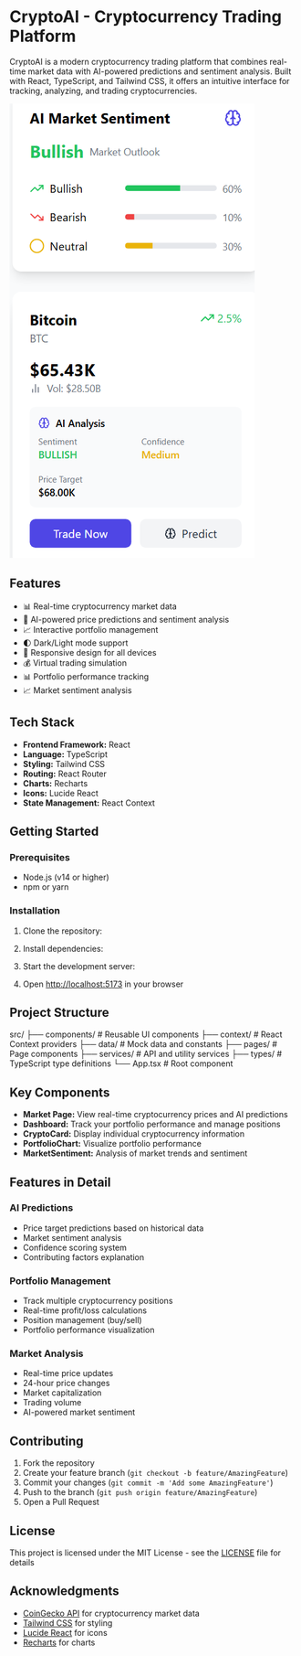 # CryptoAI - Cryptocurrency Trading Platform

CryptoAI is a modern cryptocurrency trading platform that combines real-time market data with AI-powered predictions and sentiment analysis. Built with React, TypeScript, and Tailwind CSS, it offers an intuitive interface for tracking, analyzing, and trading cryptocurrencies.

![CryptoAI Screenshot](screenshot.png)

## Features

- 📊 Real-time cryptocurrency market data
- 🤖 AI-powered price predictions and sentiment analysis
- 📈 Interactive portfolio management
- 🌓 Dark/Light mode support
- 📱 Responsive design for all devices
- 💰 Virtual trading simulation
- 📊 Portfolio performance tracking
- 📈 Market sentiment analysis

## Tech Stack

- **Frontend Framework:** React
- **Language:** TypeScript
- **Styling:** Tailwind CSS
- **Routing:** React Router
- **Charts:** Recharts
- **Icons:** Lucide React
- **State Management:** React Context

## Getting Started

### Prerequisites

- Node.js (v14 or higher)
- npm or yarn

### Installation

1. Clone the repository:

2. Install dependencies:

3. Start the development server:

4. Open [http://localhost:5173](http://localhost:5173) in your browser

## Project Structure
src/
├── components/ # Reusable UI components
├── context/ # React Context providers
├── data/ # Mock data and constants
├── pages/ # Page components
├── services/ # API and utility services
├── types/ # TypeScript type definitions
└── App.tsx # Root component

## Key Components

- **Market Page:** View real-time cryptocurrency prices and AI predictions
- **Dashboard:** Track your portfolio performance and manage positions
- **CryptoCard:** Display individual cryptocurrency information
- **PortfolioChart:** Visualize portfolio performance
- **MarketSentiment:** Analysis of market trends and sentiment

## Features in Detail

### AI Predictions
- Price target predictions based on historical data
- Market sentiment analysis
- Confidence scoring system
- Contributing factors explanation

### Portfolio Management
- Track multiple cryptocurrency positions
- Real-time profit/loss calculations
- Position management (buy/sell)
- Portfolio performance visualization

### Market Analysis
- Real-time price updates
- 24-hour price changes
- Market capitalization
- Trading volume
- AI-powered market sentiment

## Contributing

1. Fork the repository
2. Create your feature branch (`git checkout -b feature/AmazingFeature`)
3. Commit your changes (`git commit -m 'Add some AmazingFeature'`)
4. Push to the branch (`git push origin feature/AmazingFeature`)
5. Open a Pull Request

## License

This project is licensed under the MIT License - see the [LICENSE](LICENSE) file for details

## Acknowledgments

- [CoinGecko API](https://www.coingecko.com/en/api) for cryptocurrency market data
- [Tailwind CSS](https://tailwindcss.com/) for styling
- [Lucide React](https://lucide.dev/) for icons
- [Recharts](https://recharts.org/) for charts
